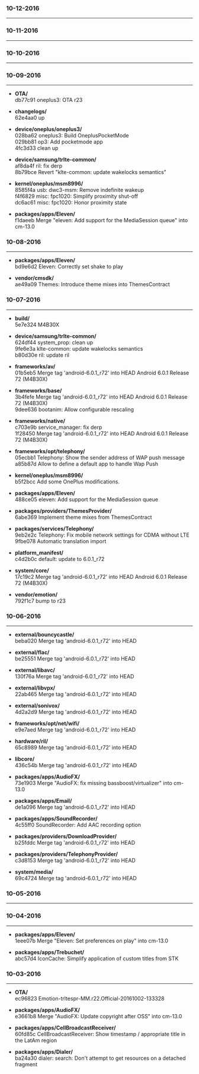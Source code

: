 ###     10-12-2016  
***  
  
  
###     10-11-2016  
***  
  
  
###     10-10-2016  
***  
  
  
###     10-09-2016  
***  
  
* **OTA/**  
db77c91 oneplus3: OTA r23  
  
* **changelogs/**  
62e4aa0 up  
  
* **device/oneplus/oneplus3/**  
028ba62 oneplus3: Build OneplusPocketMode  
029bb81 op3: Add pocketmode app  
4fc3d33 clean up  
  
* **device/samsung/trlte-common/**  
af8da4f ril: fix derp  
8b79bce Revert "klte-common: update wakelocks semantics"  
  
* **kernel/oneplus/msm8996/**  
8585f4a usb: dwc3-msm: Remove indefinite wakeup  
f4f6829 misc: fpc1020: Simplify proximity shut-off  
dc6ac61 misc: fpc1020: Honor proximity state  
  
* **packages/apps/Eleven/**  
f1daeeb Merge "eleven: Add support for the MediaSession queue" into cm-13.0  
  
###     10-08-2016  
***  
  
  
* **packages/apps/Eleven/**  
bd9e6d2 Eleven: Correctly set shake to play  
  
* **vendor/cmsdk/**  
ae49a09 Themes: Introduce theme mixes into ThemesContract  
  
###     10-07-2016  
***  
  
  
* **build/**  
5e7e324 M4B30X  
  
* **device/samsung/trlte-common/**  
624df44 system_prop: clean up  
9fe6e3a klte-common: update wakelocks semantics  
b80d30e ril: update ril  
  
* **frameworks/av/**  
01b5eb5 Merge tag 'android-6.0.1_r72' into HEAD Android 6.0.1 Release 72 (M4B30X)  
  
* **frameworks/base/**  
3b4fefe Merge tag 'android-6.0.1_r72' into HEAD Android 6.0.1 Release 72 (M4B30X)  
9dee636 bootanim: Allow configurable rescaling  
  
* **frameworks/native/**  
c703e9b service_manager: fix derp  
1f28450 Merge tag 'android-6.0.1_r72' into HEAD Android 6.0.1 Release 72 (M4B30X)  
  
* **frameworks/opt/telephony/**  
05ecbb1 Telephony: Show the sender address of WAP push message  
a85b87d Allow to define a default app to handle Wap Push  
  
* **kernel/oneplus/msm8996/**  
b5f2bcc Add some OnePlus modifications.  
  
* **packages/apps/Eleven/**  
488ce05 eleven: Add support for the MediaSession queue  
  
* **packages/providers/ThemesProvider/**  
6abe369 Implement theme mixes from ThemesContract  
  
* **packages/services/Telephony/**  
9eb2e2c Telephony: Fix mobile network settings for CDMA without LTE  
9fbe078 Automatic translation import  
  
* **platform_manifest/**  
c4d2b0c default: update to 6.0.1_r72  
  
* **system/core/**  
17c19c2 Merge tag 'android-6.0.1_r72' into HEAD Android 6.0.1 Release 72 (M4B30X)  
  
* **vendor/emotion/**  
792f1c7 bump to r23  
  
###     10-06-2016  
***  
  
  
* **external/bouncycastle/**  
beba020 Merge tag 'android-6.0.1_r72' into HEAD  
  
* **external/flac/**  
be25551 Merge tag 'android-6.0.1_r72' into HEAD  
  
* **external/libavc/**  
130f76a Merge tag 'android-6.0.1_r72' into HEAD  
  
* **external/libvpx/**  
22ab465 Merge tag 'android-6.0.1_r72' into HEAD  
  
* **external/sonivox/**  
4d2a2d9 Merge tag 'android-6.0.1_r72' into HEAD  
  
* **frameworks/opt/net/wifi/**  
e9e7aed Merge tag 'android-6.0.1_r72' into HEAD  
  
* **hardware/ril/**  
65c8989 Merge tag 'android-6.0.1_r72' into HEAD  
  
* **libcore/**  
436c54b Merge tag 'android-6.0.1_r72' into HEAD  
  
* **packages/apps/AudioFX/**  
73e1903 Merge "AudioFX: fix missing bassboost/virtualizer" into cm-13.0  
  
* **packages/apps/Email/**  
de1a096 Merge tag 'android-6.0.1_r72' into HEAD  
  
* **packages/apps/SoundRecorder/**  
4c55ff0 SoundRecorder: Add AAC recording option  
  
* **packages/providers/DownloadProvider/**  
b25fddc Merge tag 'android-6.0.1_r72' into HEAD  
  
* **packages/providers/TelephonyProvider/**  
c3d8153 Merge tag 'android-6.0.1_r72' into HEAD  
  
* **system/media/**  
69c4724 Merge tag 'android-6.0.1_r72' into HEAD  
  
###     10-05-2016  
***  
  
  
###     10-04-2016  
***  
  
  
* **packages/apps/Eleven/**  
1eee07b Merge "Eleven: Set preferences on play" into cm-13.0  
  
* **packages/apps/Trebuchet/**  
abc57d4 IconCache: Simplify application of custom titles from STK  
  
###     10-03-2016  
***  
  
* **OTA/**  
ec96823 Emotion-trltespr-MM.r22.Official-20161002-133328  
  
* **packages/apps/AudioFX/**  
e3661b8 Merge "AudioFX: Update copyright after OSS" into cm-13.0  
  
* **packages/apps/CellBroadcastReceiver/**  
60fd85c CellBroadcastReceiver: Show timestamp / appropriate title in the LatAm region  
  
* **packages/apps/Dialer/**  
ba24a30 dialer: search: Don't attempt to get resources on a detached fragment  
  
